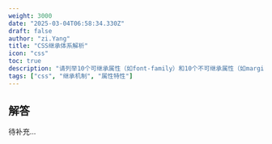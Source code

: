 ```yaml
---
weight: 3000
date: "2025-03-04T06:58:34.330Z"
draft: false
author: "zi.Yang"
title: "CSS继承体系解析"
icon: "css"
toc: true
description: "请列举10个可继承属性（如font-family）和10个不可继承属性（如margin），说明inherit关键字在重置不可继承属性时的作用，并演示通过all属性快速重置元素样式的应用场景。"
tags: ["css", "继承机制", "属性特性"]
---
```


## 解答

待补充...
